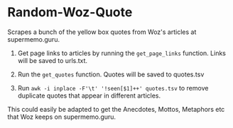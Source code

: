 # Random-Woz-Quote

Scrapes a bunch of the yellow box quotes from Woz's articles at supermemo.guru.

1. Get page links to articles by running the `get_page_links` function. Links will be saved to urls.txt.

2. Run the `get_quotes` function. Quotes will be saved to quotes.tsv

3. Run `awk -i inplace -F'\t' '!seen[$1]++' quotes.tsv` to remove duplicate quotes that appear in different articles.

This could easily be adapted to get the Anecdotes, Mottos, Metaphors etc that Woz keeps on supermemo.guru.
